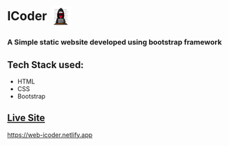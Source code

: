 # ICoder       <img align="center" width="50" height="50" src="img/icon.jpg">
### A Simple static website developed using bootstrap framework
## Tech Stack used: 
- HTML
- CSS
- Bootstrap


## [Live Site](https://web-icoder.netlify.app)
 https://web-icoder.netlify.app
